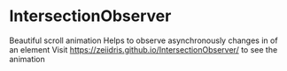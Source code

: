# IntersectionObserver
Beautiful scroll animation 
Helps to observe asynchronously changes in of an element
Visit https://zeiidris.github.io/IntersectionObserver/ to see the animation
